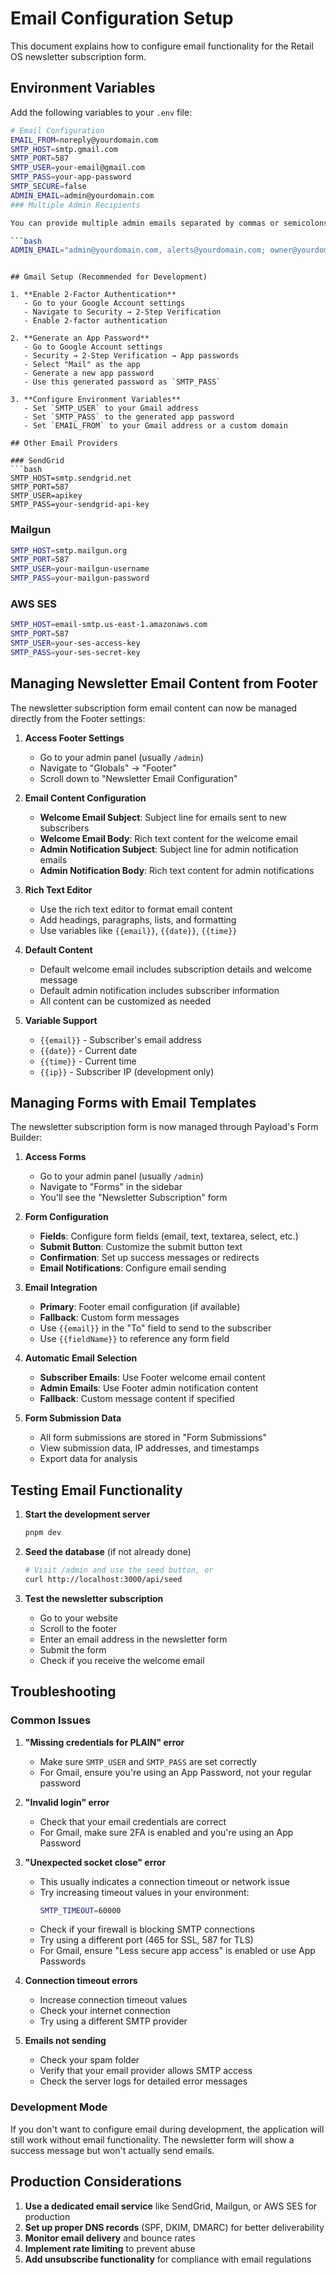 # Email Configuration Setup

This document explains how to configure email functionality for the Retail OS newsletter subscription form.

## Environment Variables

Add the following variables to your `.env` file:

```bash
# Email Configuration
EMAIL_FROM=noreply@yourdomain.com
SMTP_HOST=smtp.gmail.com
SMTP_PORT=587
SMTP_USER=your-email@gmail.com
SMTP_PASS=your-app-password
SMTP_SECURE=false
ADMIN_EMAIL=admin@yourdomain.com
### Multiple Admin Recipients

You can provide multiple admin emails separated by commas or semicolons. These will be parsed and validated automatically in production deployments.

```bash
ADMIN_EMAIL="admin@yourdomain.com, alerts@yourdomain.com; owner@yourdomain.com"
```

```

## Gmail Setup (Recommended for Development)

1. **Enable 2-Factor Authentication**
   - Go to your Google Account settings
   - Navigate to Security → 2-Step Verification
   - Enable 2-factor authentication

2. **Generate an App Password**
   - Go to Google Account settings
   - Security → 2-Step Verification → App passwords
   - Select "Mail" as the app
   - Generate a new app password
   - Use this generated password as `SMTP_PASS`

3. **Configure Environment Variables**
   - Set `SMTP_USER` to your Gmail address
   - Set `SMTP_PASS` to the generated app password
   - Set `EMAIL_FROM` to your Gmail address or a custom domain

## Other Email Providers

### SendGrid
```bash
SMTP_HOST=smtp.sendgrid.net
SMTP_PORT=587
SMTP_USER=apikey
SMTP_PASS=your-sendgrid-api-key
```

### Mailgun
```bash
SMTP_HOST=smtp.mailgun.org
SMTP_PORT=587
SMTP_USER=your-mailgun-username
SMTP_PASS=your-mailgun-password
```

### AWS SES
```bash
SMTP_HOST=email-smtp.us-east-1.amazonaws.com
SMTP_PORT=587
SMTP_USER=your-ses-access-key
SMTP_PASS=your-ses-secret-key
```



## Managing Newsletter Email Content from Footer

The newsletter subscription form email content can now be managed directly from the Footer settings:

1. **Access Footer Settings**
   - Go to your admin panel (usually `/admin`)
   - Navigate to "Globals" → "Footer"
   - Scroll down to "Newsletter Email Configuration"

2. **Email Content Configuration**
   - **Welcome Email Subject**: Subject line for emails sent to new subscribers
   - **Welcome Email Body**: Rich text content for the welcome email
   - **Admin Notification Subject**: Subject line for admin notification emails
   - **Admin Notification Body**: Rich text content for admin notifications

3. **Rich Text Editor**
   - Use the rich text editor to format email content
   - Add headings, paragraphs, lists, and formatting
   - Use variables like `{{email}}`, `{{date}}`, `{{time}}`

4. **Default Content**
   - Default welcome email includes subscription details and welcome message
   - Default admin notification includes subscriber information
   - All content can be customized as needed

5. **Variable Support**
   - `{{email}}` - Subscriber's email address
   - `{{date}}` - Current date
   - `{{time}}` - Current time
   - `{{ip}}` - Subscriber IP (development only)

## Managing Forms with Email Templates

The newsletter subscription form is now managed through Payload's Form Builder:

1. **Access Forms**
   - Go to your admin panel (usually `/admin`)
   - Navigate to "Forms" in the sidebar
   - You'll see the "Newsletter Subscription" form

2. **Form Configuration**
   - **Fields**: Configure form fields (email, text, textarea, select, etc.)
   - **Submit Button**: Customize the submit button text
   - **Confirmation**: Set up success messages or redirects
   - **Email Notifications**: Configure email sending

3. **Email Integration**
   - **Primary**: Footer email configuration (if available)
   - **Fallback**: Custom form messages
   - Use `{{email}}` in the "To" field to send to the subscriber
   - Use `{{fieldName}}` to reference any form field

4. **Automatic Email Selection**
   - **Subscriber Emails**: Use Footer welcome email content
   - **Admin Emails**: Use Footer admin notification content
   - **Fallback**: Custom message content if specified

5. **Form Submission Data**
   - All form submissions are stored in "Form Submissions"
   - View submission data, IP addresses, and timestamps
   - Export data for analysis

## Testing Email Functionality

1. **Start the development server**
   ```bash
   pnpm dev
   ```

2. **Seed the database** (if not already done)
   ```bash
   # Visit /admin and use the seed button, or
   curl http://localhost:3000/api/seed
   ```

3. **Test the newsletter subscription**
   - Go to your website
   - Scroll to the footer
   - Enter an email address in the newsletter form
   - Submit the form
   - Check if you receive the welcome email

## Troubleshooting

### Common Issues

1. **"Missing credentials for PLAIN" error**
   - Make sure `SMTP_USER` and `SMTP_PASS` are set correctly
   - For Gmail, ensure you're using an App Password, not your regular password

2. **"Invalid login" error**
   - Check that your email credentials are correct
   - For Gmail, make sure 2FA is enabled and you're using an App Password

3. **"Unexpected socket close" error**
   - This usually indicates a connection timeout or network issue
   - Try increasing timeout values in your environment:
     ```bash
     SMTP_TIMEOUT=60000
     ```
   - Check if your firewall is blocking SMTP connections
   - Try using a different port (465 for SSL, 587 for TLS)
   - For Gmail, ensure "Less secure app access" is enabled or use App Passwords

4. **Connection timeout errors**
   - Increase connection timeout values
   - Check your internet connection
   - Try using a different SMTP provider

5. **Emails not sending**
   - Check your spam folder
   - Verify that your email provider allows SMTP access
   - Check the server logs for detailed error messages

### Development Mode

If you don't want to configure email during development, the application will still work without email functionality. The newsletter form will show a success message but won't actually send emails.

## Production Considerations

1. **Use a dedicated email service** like SendGrid, Mailgun, or AWS SES for production
2. **Set up proper DNS records** (SPF, DKIM, DMARC) for better deliverability
3. **Monitor email delivery** and bounce rates
4. **Implement rate limiting** to prevent abuse
5. **Add unsubscribe functionality** for compliance with email regulations

